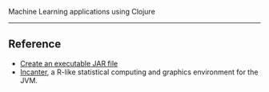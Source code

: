 
Machine Learning applications using Clojure

<hr>

## Reference

- <a href="https://www.braveclojure.com/getting-started/">Create an executable JAR file</a>
- <a href="http://incanter.github.io/incanter/index.html">Incanter</a>, a R-like statistical computing and graphics environment for the JVM.
